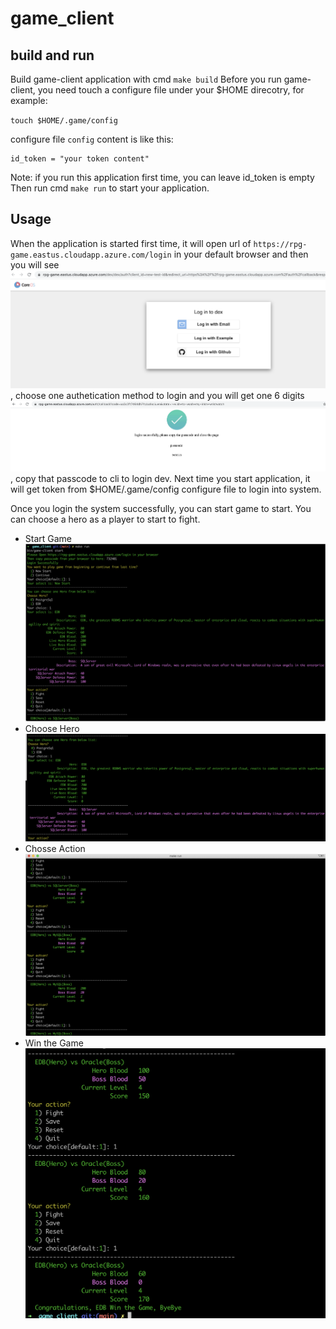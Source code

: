 # game_client


## build and run

Build game-client application with cmd `make build`
Before you run game-client, you need touch a configure file under your $HOME direcotry, for example:

`touch $HOME/.game/config`

configure file `config` content is like this:

```
id_token = "your token content"
```
Note: if you run this application first time, you can leave id_token is empty
Then run cmd  `make run` to start your application.

## Usage
When the application is started first time, it will open url of `https://rpg-game.eastus.cloudapp.azure.com/login` in your default browser and then you will see ![image](img/login.png), choose one authetication method to login and you will get one 6 digits ![passcode](img/passcode.png), copy that passcode to cli to login dev. Next time you start application, it will get token from $HOME/.game/config configure file to login into system.

Once you login the system successfully, you can start game to start.
You can choose a hero as a player to start to fight.

- Start Game
![Start](img/start.png)
- Choose Hero
![Hero](img/hero.png)
- Chosse Action
![Action](img/action.png)
- Win the Game
![Win](img/win.png)
